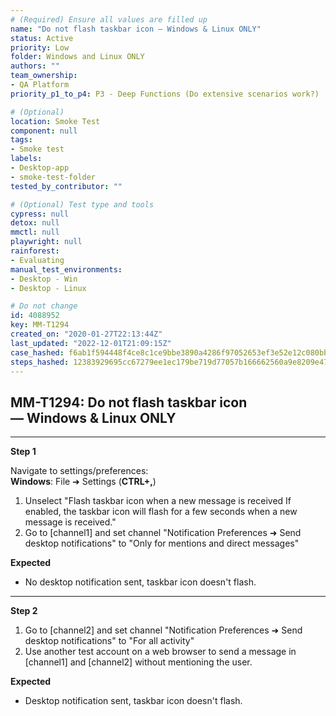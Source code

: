 ```yaml
---
# (Required) Ensure all values are filled up
name: "Do not flash taskbar icon — Windows & Linux ONLY"
status: Active
priority: Low
folder: Windows and Linux ONLY
authors: ""
team_ownership: 
- QA Platform
priority_p1_to_p4: P3 - Deep Functions (Do extensive scenarios work?)

# (Optional)
location: Smoke Test
component: null
tags: 
- Smoke test
labels: 
- Desktop-app
- smoke-test-folder
tested_by_contributor: ""

# (Optional) Test type and tools
cypress: null
detox: null
mmctl: null
playwright: null
rainforest: 
- Evaluating
manual_test_environments: 
- Desktop - Win
- Desktop - Linux

# Do not change
id: 4088952
key: MM-T1294
created_on: "2020-01-27T22:13:44Z"
last_updated: "2022-12-01T21:09:15Z"
case_hashed: f6ab1f594448f4ce8c1ce9bbe3890a4286f97052653ef3e52e12c080bb8e052f3522033ad4c3245d4023823f6bbcd76a
steps_hashed: 12383929695cc67279ee1ec179be719d77057b166662560a9e8209e47d17ff17fec4c007c170540ff4620b001965ab5f
---
```


<!-- (Auto-generated) Based on frontmatter's "key" and "name" -->

## MM-T1294: Do not flash taskbar icon — Windows & Linux ONLY

---

**Step 1**

Navigate to settings/preferences:\
**Windows**: File ➜ Settings (**CTRL+,**)

1. Unselect "Flash taskbar icon when a new message is received If enabled, the taskbar icon will flash for a few seconds when a new message is received."
2. Go to \[channel1] and set channel "Notification Preferences ➜ Send desktop notifications" to "Only for mentions and direct messages"

**Expected**

- No desktop notification sent, taskbar icon doesn't flash.

---

**Step 2**

1. Go to \[channel2] and set channel "Notification Preferences ➜ Send desktop notifications" to "For all activity"
2. Use another test account on a web browser to send a message in \[channel1] and \[channel2] without mentioning the user.

**Expected**

- Desktop notification sent, taskbar icon doesn't flash.
